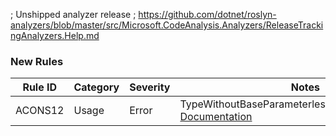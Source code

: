 ; Unshipped analyzer release
; https://github.com/dotnet/roslyn-analyzers/blob/master/src/Microsoft.CodeAnalysis.Analyzers/ReleaseTrackingAnalyzers.Help.md

### New Rules

Rule ID | Category | Severity | Notes
--------|----------|----------|-------
ACONS12 | Usage | Error | TypeWithoutBaseParameterlessConstructorAnalyzer, [Documentation](https://github.com/k94ll13nn3/AutoConstructor#ACONS12)
